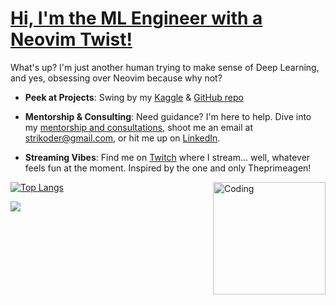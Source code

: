<h1><a href="https://strikoder.github.io/" target="_blank" rel="noreferrer">Hi, I'm the ML Engineer with a Neovim Twist!</a></h1>

What's up?  I'm just another human trying to make sense of Deep Learning, and yes, obsessing over Neovim because why not? 

- **Peek at Projects**: Swing by my [Kaggle](https://www.kaggle.com/strikoder) & [GitHub repo](https://github.com/Strikoder/DS-ML-DL/tree/main/Projects/Machine%20&%20Deep%20learning%20projects)
  
- **Mentorship & Consulting**: Need guidance? I'm here to help. Dive into my [mentorship and consultations](https://github.com/Strikoder/Mentorship-public), shoot me an email at strikoder@gmail.com, or hit me up on [LinkedIn](https://www.linkedin.com/in/strikoder/).

- **Streaming Vibes**: Find me on [Twitch](https://www.twitch.tv/strikoder) where I stream... well, whatever feels fun at the moment. Inspired by the one and only Theprimeagen!

<img align="right" alt="Coding" width="180" src="https://i.pinimg.com/originals/06/60/ef/0660efe82fa3da42ed56eef013171835.gif">

[![Top Langs](https://github-readme-stats.vercel.app/api/top-langs/?username=strikoder&layout=compact&count_private=true&theme=blue-green&title_color=00b3ff)](https://github.com/strikoder/github-readme-stats)


![](https://komarev.com/ghpvc/?username=strikoder&color=blueviolet)
